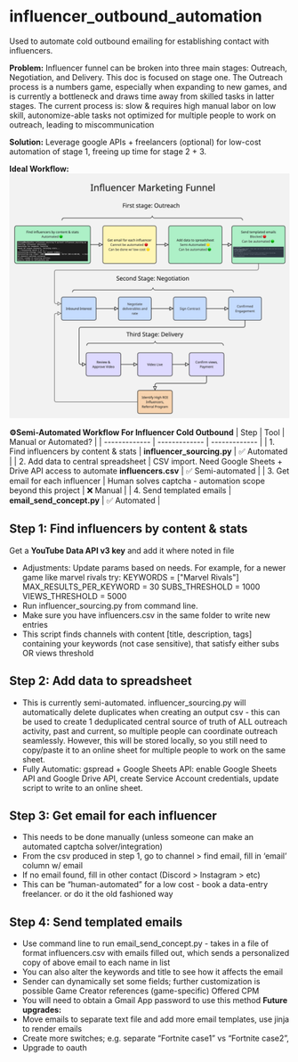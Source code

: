 # influencer_outbound_automation
Used to automate cold outbound emailing for establishing contact with influencers.

**Problem:** Influencer funnel can be broken into three main stages: Outreach, Negotiation, and Delivery. This doc is focused on stage one. The Outreach process is a numbers game, especially when expanding to new games, and is currently a bottleneck and draws time away from skilled tasks in latter stages. The current process is:
slow & requires high manual labor on low skill, autonomize-able tasks not optimized for multiple people to work on outreach, leading to miscommunication

**Solution:** Leverage google APIs + freelancers (optional) for low-cost automation of stage 1, freeing up time for stage 2 + 3. 

**Ideal Workflow:**
![screenshot](Flowchart.jpg)

**⚙️Semi-Automated Workflow For Influencer Cold Outbound**
| Step | Tool | Manual or Automated? |
| ------------- | ------------- | ------------- |
| 1. Find influencers by content & stats | **influencer_sourcing.py** | ✅ Automated |
| 2. Add data to central spreadsheet | CSV import. Need Google Sheets + Drive API access to automate **influencers.csv** | ✅ Semi-automated |
| 3. Get email for each influencer | Human solves captcha - automation scope beyond this project | ❌ Manual |
| 4. Send templated emails | **email_send_concept.py** | ✅ Automated |


## Step 1: Find influencers by content & stats
Get a **YouTube Data API v3 key** and add it where noted in file
* Adjustments: Update params based on needs. For example, for a newer game like marvel rivals try:
    KEYWORDS = ["Marvel Rivals"] 
    MAX_RESULTS_PER_KEYWORD = 30
    SUBS_THRESHOLD = 1000
    VIEWS_THRESHOLD = 5000
* Run influencer_sourcing.py from command line. 
* Make sure you have influencers.csv in the same folder to write new entries
* This script finds channels with content [title, description, tags] containing your keywords (not case sensitive), that satisfy either subs OR views threshold

## Step 2: Add data to spreadsheet
* This is currently semi-automated. influencer_sourcing.py will automatically delete duplicates when creating an output csv - this can be used to create 1 deduplicated central source of truth of ALL outreach activity, past and current, so multiple people can coordinate outreach seamlessly. However, this will be stored locally, so you still need to copy/paste it to an online sheet for multiple people to work on the same sheet.
* Fully Automatic: gspread + Google Sheets API: enable Google Sheets API and Google Drive API, create Service Account credentials, update script to write to an online sheet.

## Step 3: Get email for each influencer
* This needs to be done manually (unless someone can make an automated captcha solver/integration)
* From the csv produced in step 1, go to channel > find email, fill in ‘email’ column w/ email
* If no email found, fill in other contact (Discord > Instagram > etc)
* This can be “human-automated” for a low cost - book a data-entry freelancer. or do it the old fashioned way

## Step 4: Send templated emails
* Use command line to run email_send_concept.py - takes in a file of format influencers.csv with emails filled out, which sends a personalized copy of above email to each name in list
* You can also alter the keywords and title to see how it affects the email
* Sender can dynamically set some fields; further customization is possible
     Game
     Creator references (game-specific)
     Offered CPM
* You will need to obtain a Gmail App password to use this method
**Future upgrades:**
* Move emails to separate text file and add more email templates, use jinja to render emails
* Create more switches; e.g. separate “Fortnite case1” vs “Fortnite case2”,
* Upgrade to oauth


